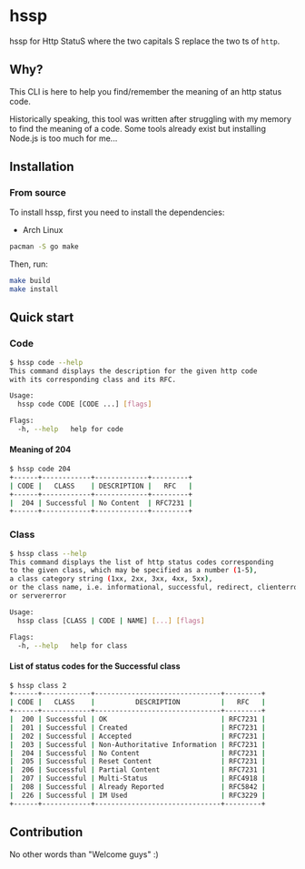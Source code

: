 # hssp
hssp for Http StatuS where the two capitals S replace the two ts of `http`.

## Why?
This CLI is here to help you find/remember the meaning of an http status code.

Historically speaking, this tool was written after struggling with my memory to find the meaning of a code.
Some tools already exist but installing Node.js is too much for me...

## Installation
### From source
To install hssp, first you need to install the dependencies:

* Arch Linux  
```bash
pacman -S go make
```

Then, run:
```bash
make build
make install
```

## Quick start
### Code
```bash
$ hssp code --help
This command displays the description for the given http code
with its corresponding class and its RFC.

Usage:
  hssp code CODE [CODE ...] [flags]

Flags:
  -h, --help   help for code
```
#### Meaning of 204
```bash
$ hssp code 204
+------+------------+-------------+---------+
| CODE |   CLASS    | DESCRIPTION |   RFC   |
+------+------------+-------------+---------+
|  204 | Successful | No Content  | RFC7231 |
+------+------------+-------------+---------+
```

### Class
```bash
$ hssp class --help
This command displays the list of http status codes corresponding
to the given class, which may be specified as a number (1-5),
a class category string (1xx, 2xx, 3xx, 4xx, 5xx),
or the class name, i.e. informational, successful, redirect, clienterror,
or servererror

Usage:
  hssp class [CLASS | CODE | NAME] [...] [flags]

Flags:
  -h, --help   help for class
```
#### List of status codes for the Successful class
```bash
$ hssp class 2
+------+------------+-------------------------------+---------+
| CODE |   CLASS    |          DESCRIPTION          |   RFC   |
+------+------------+-------------------------------+---------+
|  200 | Successful | OK                            | RFC7231 |
|  201 | Successful | Created                       | RFC7231 |
|  202 | Successful | Accepted                      | RFC7231 |
|  203 | Successful | Non-Authoritative Information | RFC7231 |
|  204 | Successful | No Content                    | RFC7231 |
|  205 | Successful | Reset Content                 | RFC7231 |
|  206 | Successful | Partial Content               | RFC7231 |
|  207 | Successful | Multi-Status                  | RFC4918 |
|  208 | Successful | Already Reported              | RFC5842 |
|  226 | Successful | IM Used                       | RFC3229 |
+------+------------+-------------------------------+---------+
```

## Contribution
No other words than "Welcome guys" :)
